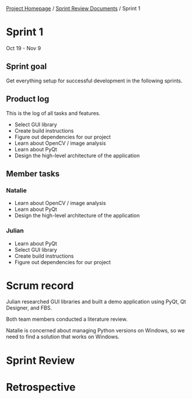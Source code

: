 [Project Homepage](../README.md) / [Sprint Review Documents](README.md) / Sprint 1

# Sprint 1
Oct 19 - Nov 9


## Sprint goal

Get everything setup for successful development in the following sprints.


## Product log

This is the log of all tasks and features. 

- Select GUI library
- Create build instructions
- Figure out dependencies for our project
- Learn about OpenCV / image analysis
- Learn about PyQt
- Design the high-level architecture of the application 


## Member tasks

### Natalie

- Learn about OpenCV / image analysis
- Learn about PyQt
- Design the high-level architecture of the application 

### Julian

- Learn about PyQt
- Select GUI library
- Create build instructions
- Figure out dependencies for our project


# Scrum record

Julian researched GUI libraries and built a demo application using PyQt, Qt Designer, and FBS.

Both team members conducted a literature review.

Natalie is concerned about managing Python versions on Windows, so we need to find a solution that works on Windows.


# Sprint Review



# Retrospective


